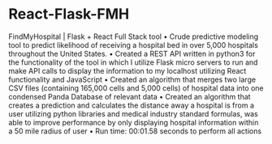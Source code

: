 # React-Flask-FMH
FindMyHospital | Flask + React Full Stack tool
• Crude predictive modeling tool to predict likelihood of receiving a hospital bed in over 5,000 hospitals throughout
the United States.
• Created a REST API written in python3 for the functionality of the tool in which I utilize Flask micro servers to
run and make API calls to display the information to my localhost utilizing React functionality and JavaScript
• Created an algorithm that merges two large CSV files (containing 165,000 cells and 5,000 cells) of hospital data
into one condensed Panda Database of relevant data
• Created an algorithm that creates a prediction and calculates the distance away a hospital is from a user utilizing
python libraries and medical industry standard formulas, was able to improve performance by only displaying
hospital information within a 50 mile radius of user
• Run time: 00:01.58 seconds to perform all actions
